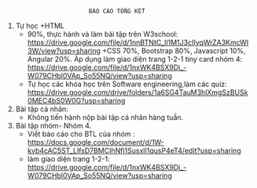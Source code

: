 							BÁO CÁO TỔNG KẾT

1. Tự học
+HTML
	- 90%, thực hành và làm bài tập trên W3school:  https://drive.google.com/file/d/1nnBTNtC_lI1M1J3cIIyqWrZA3KmcWI3W/view?usp=sharing
+CSS 70%, Bootstrap 80%, Javascript 10%, Angular 20%. Áp dụng làm giao diện trang 1-2-1 tiny card nhóm 4: https://drive.google.com/file/d/1nxWK4BSX9Dj_-W079CHbl0VAp_So55NQ/view?usp=sharing
	- Tự học các khóa học trên Software engineering,làm các quiz: https://drive.google.com/drive/folders/1a6SG4TauM3hlXmgSzBUSk0MEC4bS0W0G?usp=sharing
2. Bài tập cá nhân:
	- Không tiến hành nộp bài tập cá nhân hàng tuần.
3. Bài tập nhóm- Nhóm 4.
	- Viết báo cáo cho BTL của nhóm : https://docs.google.com/document/d/1W-kvb4cAC5ST_LlfsD7BMCIhNfj1SusxlI1qusP4eT4/edit?usp=sharing
	- làm giao diện trang 1-2-1: https://drive.google.com/file/d/1nxWK4BSX9Dj_-W079CHbl0VAp_So55NQ/view?usp=sharing